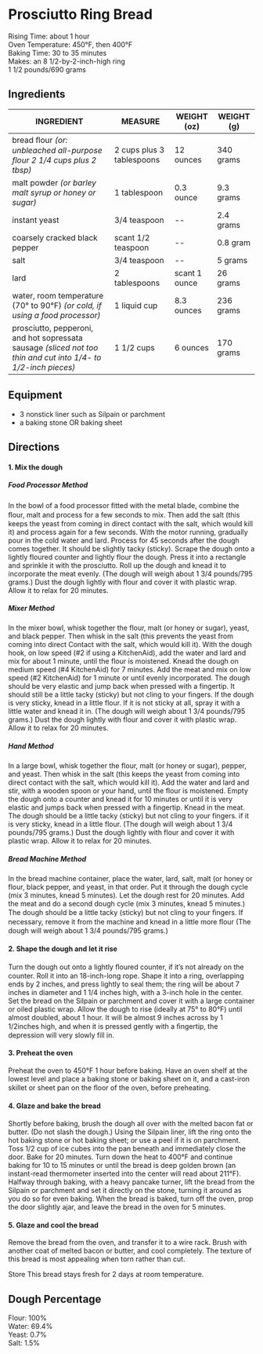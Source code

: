 # Prosciutto Ring Bread
Rising Time: about 1 hour  
Oven Temperature: 450°F, then 400°F  
Baking Time: 30 to 35 minutes  
Makes: an 8 1/2-by-2-inch-high ring  
1 1/2 pounds/690 grams  

## Ingredients
| INGREDIENT | MEASURE | WEIGHT (oz)| WEIGHT (g)|
|---|---|---|---|
| bread ﬂour *(or: unbleached all-purpose flour  2 1/4 cups plus 2 tbsp)* | 2 cups plus 3 tablespoons | 12 ounces | 340 grams |
| malt powder *(or barley malt syrup or honey or sugar)* | 1 tablespoon | 0.3 ounce | 9.3 grams |
| instant yeast | 3/4 teaspoon | -- | 2.4 grams |
| coarsely cracked black pepper | scant 1/2 teaspoon | -- | 0.8 gram |
| salt | 3/4 teaspoon | -- | 5 grams |
| lard | 2 tablespoons | scant 1 ounce | 26 grams |
| water, room temperature (70° to 90°F) *(or cold, if using a food processor)* | 1 liquid cup | 8.3 ounces | 236 grams |
| prosciutto, pepperoni, and hot sopressata sausage *(sliced not too thin and cut into 1/4- to 1/2-inch pieces)* | 1 1/2 cups | 6 ounces | 170 grams|

## Equipment
* 3 nonstick liner such as Silpain or parchment
* a baking stone OR baking sheet

## Directions
#### 1. Mix the dough
##### Food Processor Method
In the bowl of a food processor ﬁtted with the metal blade, combine the ﬂour, malt and process for a few seconds to mix. Then add the salt (this keeps the yeast from coming in direct contact with the salt, which would kill it) and process again for a few seconds. With the motor running, gradually pour in the cold water and lard. Process for 45 seconds after the dough comes together. It should be slightly tacky (sticky). 
Scrape the dough onto a lightly floured counter and lightly flour the dough. Press it into a rectangle and sprinkle it with the prosciutto. Roll up the dough and knead it to incorporate the meat evenly. (The dough will weigh about 1 3/4 pounds/795 grams.) Dust the dough lightly with flour and cover it with plastic wrap. Allow it to relax for 20 minutes. 

##### Mixer Method 
In the mixer bowl, whisk together the flour, malt (or honey or sugar), yeast, and black pepper. Then whisk in the salt (this prevents the yeast from coming into direct Contact with the salt, which would kill it). With the dough hook, on low speed (#2 if using a KitchenAid), add the water and lard and mix for about 1 minute, until the flour is moistened. Knead the dough on medium speed (#4 KitchenAid) for 7 minutes. 
Add the meat and mix on low speed (#2 KitchenAid) for 1 minute or until evenly incorporated. The dough should be very elastic and jump back when pressed with a fingertip. It should still be a little tacky (sticky) but not cling to your fingers. If the dough is very sticky, knead in a little flour. If it is not sticky at all, spray it with a little water and knead it in. (The dough will weigh about 1 3/4 pounds/795 grams.) 
Dust the dough lightly with flour and cover it with plastic wrap. Allow it to relax for 20 minutes. 

##### Hand Method 
In a large bowl, whisk together the flour, malt (or honey or sugar), pepper, and yeast. Then whisk in the salt (this keeps the yeast from coming into direct contact with the salt, which would kill it). Add the water and lard and stir, with a wooden spoon or your hand, until the flour is moistened. 
Empty the dough onto a counter and knead it for 10 minutes or until it is very elastic and jumps back when pressed with a fingertip. Knead in the meat. The dough should be a little tacky (sticky) but not cling to your fingers. if it is very sticky, knead in a little flour. (The dough will weigh about 1 3/4 pounds/795 grams.) 
Dust the dough lightly with flour and cover it with plastic wrap. Allow it to relax for 20 minutes. 

##### Bread Machine Method 
In the bread machine container, place the water, lard, salt, malt (or honey or flour, black pepper, and yeast, in that order. Put it through the dough cycle (mix 3 minutes, knead 5 minutes). Let the dough rest for 20 minutes.
Add the meat and do a second dough cycle (mix 3 minutes, knead 5 minutes.) The dough should be a little tacky (sticky) but not cling to your ﬁngers. If necessary, remove it from the machine and knead in a little more ﬂour (The dough will weigh about 1 3/4 pounds/795 grams.)

#### 2. Shape the dough and let it rise
Turn the dough out onto a lightly ﬂoured counter, if it’s not already on the counter. Roll it into an 18-inch-long rope. Shape it into a ring, overlapping ends by 2 inches, and press lightly to seal them; the ring will be about 7 inches in diameter and 1 1/4 inches high, with a 3-inch hole in the center.
Set the bread on the Silpain or parchment and cover it with a large container or oiled plastic wrap. Allow the dough to rise (ideally at 75° to 80°F) until almost doubled, about 1 hour. It will be almost 9 inches across by 1 1/2inches high, and when it is pressed gently with a ﬁngertip, the depression will very slowly fill in.

#### 3. Preheat the oven
Preheat the oven to 450°F 1 hour before baking. Have an oven shelf at the lowest level and place a baking stone or baking sheet on it, and a cast-iron skillet or sheet pan on the ﬂoor of the oven, before preheating.  

#### 4. Glaze and bake the bread
Shortly before baking, brush the dough all over with the melted bacon fat or butter. (Do not slash the dough.) Using the Silpain liner, lift the ring onto the hot baking stone or hot baking sheet; or use a peel if it is on parchment. Toss 1/2 cup of ice cubes into the pan beneath and immediately close the door. Bake for 20 minutes. Turn down the heat to 400°F and continue baking for 10 to 15 minutes or until the bread is deep golden brown (an instant-read thermometer inserted into the center will read about 211°F). Halfway through baking, with a heavy pancake turner, lift the bread from the Silpain or parchment and set it directly on the stone, turning it around as you do so for even baking. When the bread is baked, turn off the oven, prop the door slightly ajar, and leave the bread in the oven for 5 minutes.

#### 5. Glaze and cool the bread
Remove the bread from the oven, and transfer it to a wire rack. Brush with another coat of melted bacon or butter, and cool completely. The texture of this bread is most appealing when torn rather than cut.

Store This bread stays fresh for 2 days at room temperature.

## Dough Percentage
Flour: 100%  
Water: 69.4%  
Yeast: 0.7%  
Salt: 1.5%  
